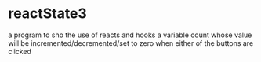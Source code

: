 # reactState3
a program to sho the use of reacts and hooks
a variable count whose value will be incremented/decremented/set to zero when either of the buttons are clicked
